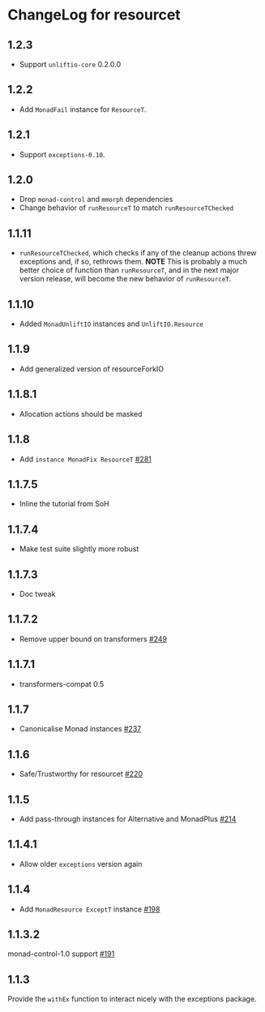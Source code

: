 # ChangeLog for resourcet

## 1.2.3

* Support `unliftio-core` 0.2.0.0

## 1.2.2

* Add `MonadFail` instance for `ResourceT`.

## 1.2.1

* Support `exceptions-0.10`.

## 1.2.0

* Drop `monad-control` and `mmorph` dependencies
* Change behavior of `runResourceT` to match `runResourceTChecked`

## 1.1.11

* `runResourceTChecked`, which checks if any of the cleanup actions
  threw exceptions and, if so, rethrows them. __NOTE__ This is
  probably a much better choice of function than `runResourceT`, and
  in the next major version release, will become the new behavior of
  `runResourceT`.

## 1.1.10

* Added `MonadUnliftIO` instances and `UnliftIO.Resource`

## 1.1.9

* Add generalized version of resourceForkIO

## 1.1.8.1

* Allocation actions should be masked

## 1.1.8

* Add `instance MonadFix ResourceT`
  [#281](https://github.com/snoyberg/conduit/pull/281)

## 1.1.7.5

* Inline the tutorial from SoH

## 1.1.7.4

* Make test suite slightly more robust

## 1.1.7.3

* Doc tweak

## 1.1.7.2

* Remove upper bound on transformers [#249](https://github.com/snoyberg/conduit/issues/249)

## 1.1.7.1

* transformers-compat 0.5

## 1.1.7

* Canonicalise Monad instances [#237](https://github.com/snoyberg/conduit/pull/237)

## 1.1.6

* Safe/Trustworthy for resourcet [#220](https://github.com/snoyberg/conduit/pull/220)

## 1.1.5

*  Add pass-through instances for Alternative and MonadPlus [#214](https://github.com/snoyberg/conduit/pull/214)

## 1.1.4.1

* Allow older `exceptions` version again

## 1.1.4

* Add `MonadResource ExceptT` instance [#198](https://github.com/snoyberg/conduit/pull/198)

## 1.1.3.2

monad-control-1.0 support [#191](https://github.com/snoyberg/conduit/pull/191)

## 1.1.3

Provide the `withEx` function to interact nicely with the exceptions package.
